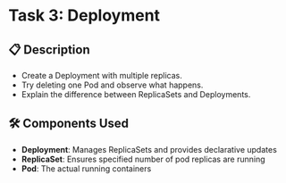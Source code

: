 # Task 3: Deployment

## 📋 Description
- Create a Deployment with multiple replicas.
- Try deleting one Pod and observe what happens.
- Explain the difference between ReplicaSets and Deployments.

## 🛠️ Components Used
- **Deployment**: Manages ReplicaSets and provides declarative updates
- **ReplicaSet**: Ensures specified number of pod replicas are running
- **Pod**: The actual running containers

